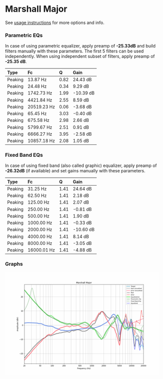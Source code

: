 # Marshall Major
See [usage instructions](https://github.com/jaakkopasanen/AutoEq#usage) for more options and info.

### Parametric EQs
In case of using parametric equalizer, apply preamp of **-25.33dB** and build filters manually
with these parameters. The first 5 filters can be used independently.
When using independent subset of filters, apply preamp of **-25.35 dB**.

| Type    | Fc          |    Q | Gain      |
|:--------|:------------|:-----|:----------|
| Peaking | 13.87 Hz    | 0.82 | 24.43 dB  |
| Peaking | 24.48 Hz    | 0.34 | 9.29 dB   |
| Peaking | 1742.73 Hz  | 1.99 | -10.39 dB |
| Peaking | 4421.84 Hz  | 2.55 | 8.59 dB   |
| Peaking | 20519.23 Hz | 0.06 | -3.68 dB  |
| Peaking | 65.45 Hz    | 3.03 | -0.40 dB  |
| Peaking | 675.58 Hz   | 2.98 | 2.66 dB   |
| Peaking | 5799.67 Hz  | 2.51 | 0.91 dB   |
| Peaking | 6666.27 Hz  | 3.95 | -2.58 dB  |
| Peaking | 10857.18 Hz | 2.08 | 1.05 dB   |

### Fixed Band EQs
In case of using fixed band (also called graphic) equalizer, apply preamp of **-26.32dB**
(if available) and set gains manually with these parameters.

| Type    | Fc          |    Q | Gain      |
|:--------|:------------|:-----|:----------|
| Peaking | 31.25 Hz    | 1.41 | 24.64 dB  |
| Peaking | 62.50 Hz    | 1.41 | 2.18 dB   |
| Peaking | 125.00 Hz   | 1.41 | 2.07 dB   |
| Peaking | 250.00 Hz   | 1.41 | -0.81 dB  |
| Peaking | 500.00 Hz   | 1.41 | 1.90 dB   |
| Peaking | 1000.00 Hz  | 1.41 | -0.33 dB  |
| Peaking | 2000.00 Hz  | 1.41 | -10.60 dB |
| Peaking | 4000.00 Hz  | 1.41 | 8.14 dB   |
| Peaking | 8000.00 Hz  | 1.41 | -3.05 dB  |
| Peaking | 16000.01 Hz | 1.41 | -4.88 dB  |

### Graphs
![](./Marshall%20Major.png)